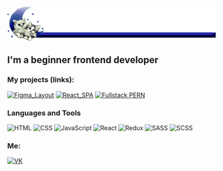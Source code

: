 ![Header](https://github.com/krabik228/krabik228/blob/main/assets/cat.gif)

## I'm a beginner frontend developer

### My projects (links):
[![Figma_Layout](https://img.shields.io/badge/-Figma_Layout-24292f?style=social&logo=figma)](https://krabik228.github.io/figma-layout/)
[![React_SPA](https://img.shields.io/badge/-React_SPA-24292f?style=social&logo=React)](https://github.com/krabik228/SPA-react-posts)
[![Fullstack PERN](https://img.shields.io/badge/-Fullstack_PERN-24292f?style=social&logo=React)](https://users-client.herokuapp.com/)

### Languages and Tools
![HTML](https://img.shields.io/badge/-HTML-24292f?style=for-the-badge&logo=html5)
![CSS](https://img.shields.io/badge/-CSS-24292f?style=for-the-badge&logo=css3)
![JavaScript](https://img.shields.io/badge/-JavaScript-24292f?style=for-the-badge&logo=javascript)
![React](https://img.shields.io/badge/-React-24292f?style=for-the-badge&logo=React)
![Redux](https://img.shields.io/badge/-Redux-24292f?style=for-the-badge&logo=Redux)
![SASS](https://img.shields.io/badge/-SASS-24292f?style=for-the-badge&logo=SASS)
![SCSS](https://img.shields.io/badge/-SCSS-24292f?style=for-the-badge&logo=SCSS)


### Me:
[![VK](https://img.shields.io/badge/-VK-24292f?style=for-the-badge&logo=VK)](https://vk.com/wh0ta)
